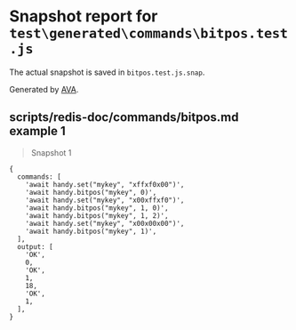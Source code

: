 # Snapshot report for `test\generated\commands\bitpos.test.js`

The actual snapshot is saved in `bitpos.test.js.snap`.

Generated by [AVA](https://ava.li).

## scripts/redis-doc/commands/bitpos.md example 1

> Snapshot 1

    {
      commands: [
        'await handy.set("mykey", "xffxf0x00")',
        'await handy.bitpos("mykey", 0)',
        'await handy.set("mykey", "x00xffxf0")',
        'await handy.bitpos("mykey", 1, 0)',
        'await handy.bitpos("mykey", 1, 2)',
        'await handy.set("mykey", "x00x00x00")',
        'await handy.bitpos("mykey", 1)',
      ],
      output: [
        'OK',
        0,
        'OK',
        1,
        18,
        'OK',
        1,
      ],
    }
